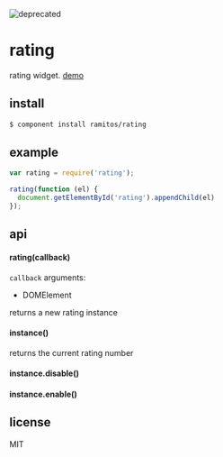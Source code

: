 ![deprecated](https://img.shields.io/badge/status-deprecated-red.svg?style=plastic)

# rating

rating widget. [demo](http://ramitos.github.com/rating)

## install

```bash
$ component install ramitos/rating
```

## example

```js
var rating = require('rating');

rating(function (el) {
  document.getElementById('rating').appendChild(el)
});
```

## api

#### rating(callback)

`callback` arguments:
 * DOMElement

returns a new rating instance

#### instance()

returns the current rating number

#### instance.disable()

#### instance.enable()

## license

MIT
